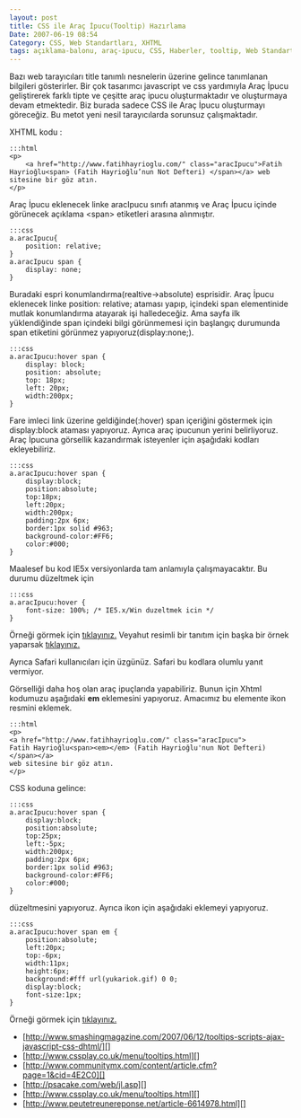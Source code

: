 ```yaml
---
layout: post
title: CSS ile Araç İpucu(Tooltip) Hazırlama
Date: 2007-06-19 08:54
Category: CSS, Web Standartları, XHTML
tags: açıklama-balonu, araç-ipucu, CSS, Haberler, tooltip, Web Standartları, XHTML
---
```


Bazı web tarayıcıları title tanımlı nesnelerin üzerine gelince
tanımlanan bilgileri gösterirler. Bir çok tasarımcı javascript ve css
yardımıyla Araç İpucu geliştirerek farklı tipte ve çeşitte araç ipucu
oluşturmaktadır ve oluşturmaya devam etmektedir. Biz burada sadece CSS
ile Araç İpucu oluşturmayı göreceğiz. Bu metot yeni nesil tarayıcılarda
sorunsuz çalışmaktadır.

XHTML kodu :

	:::html
	<p>
		<a href="http://www.fatihhayrioglu.com/" class="aracIpucu">Fatih Hayrioğlu<span> (Fatih Hayrioğlu’nun Not Defteri) </span></a> web sitesine bir göz atın.
	</p>

Araç İpucu eklenecek linke aracIpucu sınıfı atanmış ve Araç İpucu içinde
görünecek açıklama <span\> etiketleri arasına alınmıştır.

	:::css
	a.aracIpucu{
		position: relative;
	}
	a.aracIpucu span {
		display: none;
	}

Buradaki espri konumlandırma(realtive->absolute) esprisidir. Araç İpucu
eklenecek linke position: relative; ataması yapıp, içindeki span
elementinide mutlak konumlandırma atayarak işi halledeceğiz. Ama sayfa
ilk yüklendiğinde span içindeki bilgi görünmemesi için başlangıç
durumunda span etiketini görünmez yapıyoruz(display:none;).

	:::css
	a.aracIpucu:hover span {
	    display: block;
	    position: absolute;
	    top: 18px;
	    left: 20px;
	    width:200px;
	}

Fare imleci link üzerine geldiğinde(:hover) span içeriğini göstermek
için display:block ataması yapıyoruz. Ayrıca araç ipucunun yerini
belirliyoruz. Araç İpucuna görsellik kazandırmak isteyenler için
aşağıdaki kodları ekleyebiliriz.

	:::css
	a.aracIpucu:hover span {
	    display:block;
	    position:absolute;
	    top:18px;
	    left:20px;
	    width:200px;
	    padding:2px 6px;
	    border:1px solid #963;
	    background-color:#FF6;
	    color:#000;
	}


Maalesef bu kod IE5x versiyonlarda tam anlamıyla çalışmayacaktır. Bu
durumu düzeltmek için

	:::css
	a.aracIpucu:hover {
		font-size: 100%; /* IE5.x/Win duzeltmek icin */
	}

Örneği görmek için [tıklayınız.][] Veyahut resimli bir tanıtım için
başka bir örnek yaparsak [tıklayınız.][1]

Ayrıca Safari kullanıcıları için üzgünüz. Safari bu kodlara olumlu yanıt
vermiyor.

Görselliği daha hoş olan araç ipuçlarıda yapabiliriz. Bunun için Xhtml
kodumuzu aşağıdaki **em** eklemesini yapıyoruz. Amacımız bu elemente
ikon resmini eklemek.

	:::html
	<p>
	<a href="http://www.fatihhayrioglu.com/" class="aracIpucu">
	Fatih Hayrioğlu<span><em></em> (Fatih Hayrioğlu'nun Not Defteri) </span></a>
	web sitesine bir göz atın.
	</p>

CSS koduna gelince:

	:::css
	a.aracIpucu:hover span {
	    display:block;
	    position:absolute;
	    top:25px;
	    left:-5px;
	    width:200px;
	    padding:2px 6px;
	    border:1px solid #963;
	    background-color:#FF6;
	    color:#000;
	}

düzeltmesini yapıyoruz. Ayrıca ikon için aşağıdaki eklemeyi yapıyoruz.

	:::css
	a.aracIpucu:hover span em {
	    position:absolute;
	    left:20px;
	    top:-6px;
	    width:11px;
	    height:6px;
	    background:#fff url(yukariok.gif) 0 0;
	    display:block;
	    font-size:1px;
	}


Örneği görmek için [tıklayınız.][2]

-   [http://www.smashingmagazine.com/2007/06/12/tooltips-scripts-ajax-javascript-css-dhtml/][]
-   [http://www.cssplay.co.uk/menu/tooltips.html][]
-   [http://www.communitymx.com/content/article.cfm?page=1&cid=4E2C0][]
-   [http://psacake.com/web/jl.asp][]
-   [http://www.cssplay.co.uk/menu/tooltips.html][]
-   [http://www.peutetreunereponse.net/article-6614978.html][]


  [tıklayınız.]: /dokumanlar/arac_ipucu_1.html
  [1]: /dokumanlar/arac_ipucu_3.html
  [2]: /dokumanlar/arac_ipucu_2.html
  [http://www.smashingmagazine.com/2007/06/12/tooltips-scripts-ajax-javascript-css-dhtml/]: http://www.smashingmagazine.com/2007/06/12/tooltips-scripts-ajax-javascript-css-dhtml/
  [http://www.cssplay.co.uk/menu/tooltips.html]: http://www.cssplay.co.uk/menu/tooltips.html
  [http://www.communitymx.com/content/article.cfm?page=1&cid=4E2C0]: http://www.communitymx.com/content/article.cfm?page=1&cid=4E2C0
  [http://psacake.com/web/jl.asp]: http://psacake.com/web/jl.asp
  [http://www.peutetreunereponse.net/article-6614978.html]: http://www.peutetreunereponse.net/article-6614978.html
